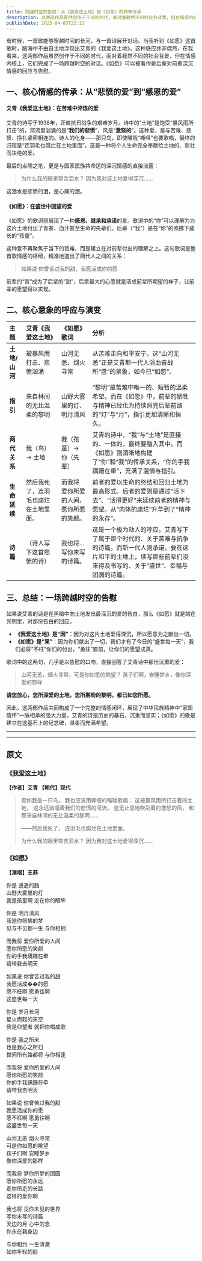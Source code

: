 ```yaml
---
title: 跨越时空的告慰：从《我爱这土地》到《如愿》的精神传承
description: 这两部作品虽然创作于不同的时代，面对着截然不同的社会背景，但在情感内核上，它们完成了一场跨越时空的对话。《如愿》可以被看作是后辈对前辈深沉情感的回应与告慰。
publishDate: 2023-04-03T22:11
---
```


有时候，一首歌能够穿越时间的长河，与一首诗展开对话。当我听到《如愿》这首歌时，脑海中不由自主地浮现出艾青的《我爱这土地》。这种感应并非偶然，在我看来，这两部作品虽然创作于不同的时代，面对着截然不同的社会背景，但在情感内核上，它们完成了一场跨越时空的对话。《如愿》可以被看作是后辈对前辈深沉情感的回应与告慰。

## 一、核心情感的传承：从“悲愤的爱”到“感恩的爱”

#### **艾青《我爱这土地》：在苦难中淬炼的爱**

艾青的诗写于1938年，正值抗日战争的艰难岁月。诗中的“土地”是饱受“暴风雨所打击”的，河流里汹涌的是“**我们的悲愤**”，风是“**激怒的**”。这种爱，是与苦难、悲愤、挣扎紧密相连的。诗人的化身——那只鸟，即使喉咙“嘶哑”也要歌唱，最终的归宿是“连羽毛也腐烂在土地里面”。这是一种将个人生命完全奉献给土地的、悲壮而决绝的爱。

最后的点睛之笔，更是与国家民族共命运的深沉情感的直接流露：

> 为什么我的眼里常含泪水？
> 因为我对这土地爱得深沉……

这泪水是悲愤的泪，是心痛的泪。

#### **《如愿》：在盛世中回望的爱**

《如愿》的歌词则展现了一种**感恩、继承和承诺**的爱。歌词中的“你”可以理解为为这片土地付出了青春、血汗甚至生命的先辈们。后辈（“我”）是在“你”的照拂下成长的“孩童”。

这种爱不再聚焦于当下的苦难，而是建立在对前辈付出的理解之上。这句歌词是整首歌情感的枢纽，精准地道出了两代人之间的关系：

> 如果说 你曾苦过我的甜，我愿活成你的愿

前辈的“苦”成为了后辈的“甜”，后辈最大的心愿就是活成前辈所期望的样子，让前辈的愿望得以实现。

## 二、核心意象的呼应与演变

| 主题 | 艾青《我爱这土地》 | 《如愿》歌词 | 分析 |
| :--- | :--- | :--- | :--- |
| **土地/山河** | 被暴风雨打击、悲愤汹涌 | 山河无恙、烟火寻常 | 从苦难走向和平安宁。这“山河无恙”正是艾青那一代人浴血奋战所“愿”的景象，如今已“如愿”。 |
| **指引** | 来自林间的无比温柔的黎明 | 山野大雾里的灯、明月清风 | “黎明”是苦难中唯一的、短暂的温柔希望。而在《如愿》中，前辈的牺牲与精神已经化为持续照亮后辈前路的“灯”与“月”，指引更加清晰和恒久。 |
| **两代关系** | 我（鸟）→ 土地 | 我（孩童）→ 你（先辈） | 艾青的诗中，“我”与“土地”是直接的、一体的，最终要融入其中。而《如愿》则清晰地构建了“你”和“我”的传承关系，“你的手我蹒跚在牵”，充满了温情与指引。 |
| **生命延续** | 然后我死了，连羽毛也腐烂在土地里面。 | 而我将 爱你所爱的人间，愿你所愿的笑颜。 | 前者的爱以生命的终结和回归土地为最高形式。后者的爱则是通过“活下去”、“活得更好”来延续前者的精神与愿望。从“肉体的腐烂”升华到了“精神的永存”。 |
| **诗篇** | （诗人写下这首悲愤的诗） | 我也将...写你未写的诗篇。 | 这是一个极为动人的呼应。艾青写下了属于那个时代的、关于苦难与抗争的诗篇。而新一代人则承诺，要在这片和平的土地上，续写那些前辈们没来得及书写的、关于“盛世”、幸福与团圆的诗篇。 |

## 三、总结：一场跨越时空的告慰

如果说艾青的诗是在黑暗中向土地发出最深沉的爱的告白，那么《如愿》就是站在光明里，对那份告白的回应。

- **《我爱这土地》是“因”**：因为对这片土地爱得深沉，所以愿意为之献出一切。
- **《如愿》是“果”**：因为你们献出了一切，我们才有了今日的“盛世每一天”，我们必将“不枉”你们的付出，“勇往”直前，让你们的愿望成真。

歌词中的这两句，几乎是以告慰的口吻，直接回答了艾青诗中那份沉重的爱：

> 山河无恙，烟火寻常，可是你如愿的眺望？
> 孩子们啊，安睡梦乡，像你深爱的那样

**请您放心，您所深爱的土地，您所期盼的黎明，都已如您所愿。**

因此，这两部作品共同构成了一个完整的情感闭环，展现了中华民族精神中“家国情怀”一脉相承的强大力量。艾青的诗是历史的基石，沉重而坚实；《如愿》的歌是建立在这基石上的纪念碑，温柔而充满希望。

---
---

## **原文**

### **《我爱这土地》**
**【作者】艾青 【朝代】现代**

> 假如我是一只鸟，
> 我也应该用嘶哑的喉咙歌唱：
> 这被暴风雨所打击着的土地，
> 这永远汹涌着我们的悲愤的河流，
> 这无止息地吹刮着的激怒的风，
> 和那来自林间的无比温柔的黎明……
> 
> ——然后我死了，
> 连羽毛也腐烂在土地里面。
> 
> 为什么我的眼里常含泪水？
> 因为我对这土地爱得深沉……

### **《如愿》**
**【演唱】王菲**

你是 遥遥的路  
山野大雾里的灯  
我是孩童啊 走在你的眼眸

你是 明月清风  
我是你照拂的梦  
见与不见都一生 与你相拥

而我将 爱你所爱的人间  
愿你所愿的笑颜  
你的手我蹒跚在牵  
请带我去明天

如果说 你曾苦过我的甜  
我愿活成��的愿  
愿不枉啊 愿勇往啊  
这盛世每一天

你是 岁月长河  
星火燃起的天空  
我是仰望者 就把你唱成歌

你是 我之所来  
也是我心之所归  
世间所有路都将 与你相逢

而我将 爱你所爱的人间  
愿你所愿的笑颜  
你的手我蹒跚在牵  
请带我去明天

如果说 你曾苦过我的甜  
我愿活成你的愿  
愿不枉啊 愿勇往啊  
这盛世每一天

山河无恙 烟火寻常  
可是你如愿的眺望  
孩子们啊 安睡梦乡  
像你深爱的那样

而我将 梦你所梦的团圆  
愿你所愿的永远  
走你所走的长路  
这样的爱你啊

我也将 见你未见的世界  
写你未写的诗篇  
天边的月 心中的念  
你永在我身边

与你相约 一生清澈  
如你年轻的脸

